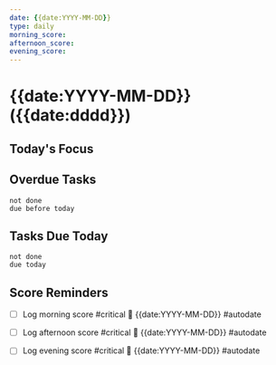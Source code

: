 ```yaml
---
date: {{date:YYYY-MM-DD}}
type: daily
morning_score:
afternoon_score:
evening_score:
---
```


# {{date:YYYY-MM-DD}} ({{date:dddd}})

## Today's Focus


## Overdue Tasks
```tasks
not done
due before today
```
## Tasks Due Today
```tasks
not done
due today
```

## Score Reminders 
- [ ] Log morning score #critical  📅 {{date:YYYY-MM-DD}} #autodate 
- [ ] Log afternoon score #critical  📅 {{date:YYYY-MM-DD}} #autodate 
- [ ] Log evening score #critical  📅 {{date:YYYY-MM-DD}} #autodate

